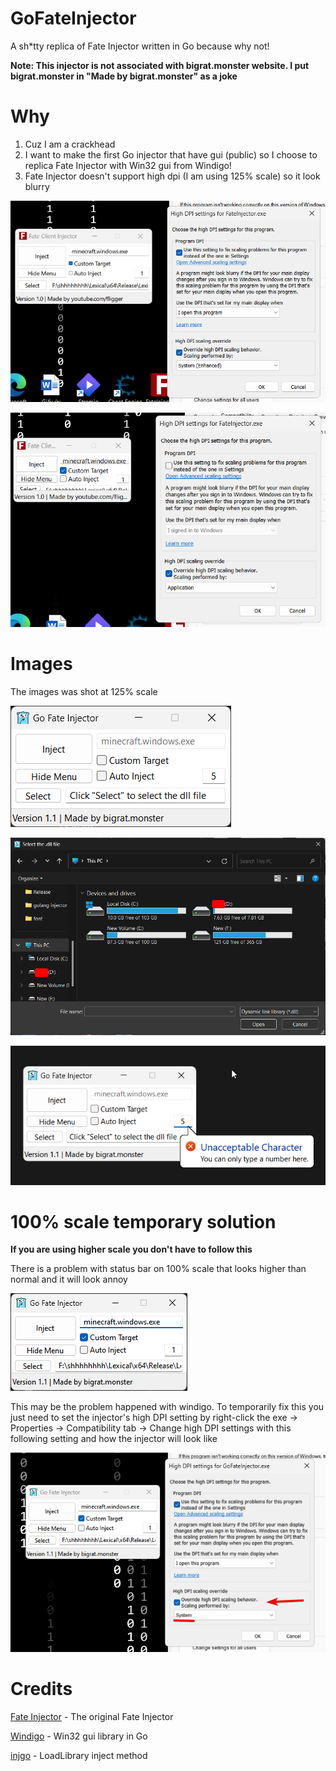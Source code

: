 # GoFateInjector

A sh*tty replica of Fate Injector written in Go because why not!

**Note: This injector is not associated with bigrat.monster website. I put bigrat.monster in "Made by bigrat.monster" as a joke**

# Why

1. Cuz I am a crackhead
2. I want to make the first Go injector that have gui (public) so I choose to replica Fate Injector with Win32 gui from Windigo!
3. Fate Injector doesn't support high dpi (I am using 125% scale) so it look blurry
   
![blurry](https://raw.githubusercontent.com/truyvietnam/GoFateInjector/main/image/fate%20injector%20125scale%20blur.png)

![notscaled](https://github.com/truyvietnam/GoFateInjector/blob/main/image/fate%20injector%20125scale%20problem.png?raw=true)

# Images

The images was shot at 125% scale

![default](https://github.com/truyvietnam/GoFateInjector/blob/main/image/GoFateInjector_default.png?raw=true)

![selectDll](https://github.com/truyvietnam/GoFateInjector/blob/main/image/GoFateInjector_selectdll.png?raw=true)

![delayBox](https://github.com/truyvietnam/GoFateInjector/blob/main/image/NumberOnly.png?raw=true)

# 100% scale temporary solution

**If you are using higher scale you don't have to follow this**

There is a problem with status bar on 100% scale that looks higher than normal and it will look annoy

![problem](https://github.com/truyvietnam/GoFateInjector/blob/main/image/GoFateInjector_100scale.png?raw=true)

This may be the problem happened with windigo. To temporarily fix this you just need to set the injector's high DPI setting by right-click the exe -> Properties -> Compatibility tab -> Change high DPI settings with this following setting and how the injector will look like

![setting](https://github.com/truyvietnam/GoFateInjector/blob/main/image/scale100fix.png?raw=true)

# Credits
[Fate Injector](https://github.com/fligger/FateInjector) - The original Fate Injector

[Windigo](https://github.com/rodrigocfd/windigo) - Win32 gui library in Go

[injgo](https://github.com/jiusanzhou/injgo) - LoadLibrary inject method
